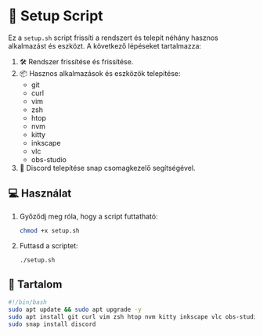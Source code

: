 # 🚀 Setup Script

Ez a `setup.sh` script frissíti a rendszert és telepít néhány hasznos alkalmazást és eszközt. A következő lépéseket tartalmazza:

1. 🛠️ Rendszer frissítése és frissítése.
2. 📦 Hasznos alkalmazások és eszközök telepítése:
    - git
    - curl
    - vim
    - zsh
    - htop
    - nvm
    - kitty
    - inkscape
    - vlc
    - obs-studio
3. 💬 Discord telepítése snap csomagkezelő segítségével.

## 💻 Használat

1. Győződj meg róla, hogy a script futtatható:
    ```bash
    chmod +x setup.sh
    ```

2. Futtasd a scriptet:
    ```bash
    ./setup.sh
    ```

## 📜 Tartalom

```bash
#!/bin/bash
sudo apt update && sudo apt upgrade -y
sudo apt install git curl vim zsh htop nvm kitty inkscape vlc obs-studio -y
sudo snap install discord
